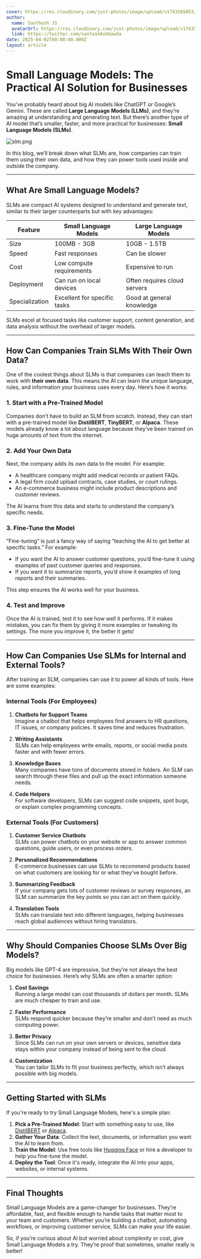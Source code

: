 ```yaml
---
cover: https://res.cloudinary.com/just-photos/image/upload/v1743585053/slm_ycoxof.png
author:
  name: Santhosh JS
  avatarUrl: https://res.cloudinary.com/just-photos/image/upload/v1743585053/slm_ycoxof.png
  link: https://twitter.com/santoshAshGowda
date: 2025-04-02T00:00:00.000Z
layout: article
---
```

# **Small Language Models: The Practical AI Solution for Businesses**

You’ve probably heard about big AI models like ChatGPT or Google’s Gemini. These are called **Large Language Models (LLMs)**, and they’re amazing at understanding and generating text. But there’s another type of AI model that’s smaller, faster, and more practical for businesses: **Small Language Models (SLMs)**.  

![slm.png](https://res.cloudinary.com/just-photos/image/upload/v1743585053/slm_ycoxof.png)

In this blog, we’ll break down what SLMs are, how companies can train them using their own data, and how they can power tools used inside and outside the company.

---

## **What Are Small Language Models?**

SLMs are compact AI systems designed to understand and generate text, similar to their larger counterparts but with key advantages:

| Feature | Small Language Models | Large Language Models |
|---------|----------------------|----------------------|
| Size | 100MB - 3GB | 10GB - 1.5TB |
| Speed | Fast responses | Can be slower |
| Cost | Low compute requirements | Expensive to run |
| Deployment | Can run on local devices | Often requires cloud servers |
| Specialization | Excellent for specific tasks | Good at general knowledge |

SLMs excel at focused tasks like customer support, content generation, and data analysis without the overhead of larger models.

---

## **How Can Companies Train SLMs With Their Own Data?**

One of the coolest things about SLMs is that companies can teach them to work with **their own data**. This means the AI can learn the unique language, rules, and information your business uses every day. Here’s how it works:

### 1. **Start with a Pre-Trained Model**
Companies don’t have to build an SLM from scratch. Instead, they can start with a pre-trained model like **DistilBERT**, **TinyBERT**, or **Alpaca**. These models already know a lot about language because they’ve been trained on huge amounts of text from the internet.

### 2. **Add Your Own Data**
Next, the company adds its own data to the model. For example:
- A healthcare company might add medical records or patient FAQs.
- A legal firm could upload contracts, case studies, or court rulings.
- An e-commerce business might include product descriptions and customer reviews.

The AI learns from this data and starts to understand the company’s specific needs.

### 3. **Fine-Tune the Model**
“Fine-tuning” is just a fancy way of saying “teaching the AI to get better at specific tasks.” For example:
- If you want the AI to answer customer questions, you’d fine-tune it using examples of past customer queries and responses.
- If you want it to summarize reports, you’d show it examples of long reports and their summaries.

This step ensures the AI works well for your business.

### 4. **Test and Improve**
Once the AI is trained, test it to see how well it performs. If it makes mistakes, you can fix them by giving it more examples or tweaking its settings. The more you improve it, the better it gets!

---

## **How Can Companies Use SLMs for Internal and External Tools?**

After training an SLM, companies can use it to power all kinds of tools. Here are some examples:

### **Internal Tools (For Employees)**
1. **Chatbots for Support Teams**  
   Imagine a chatbot that helps employees find answers to HR questions, IT issues, or company policies. It saves time and reduces frustration.

2. **Writing Assistants**  
   SLMs can help employees write emails, reports, or social media posts faster and with fewer errors.

3. **Knowledge Bases**  
   Many companies have tons of documents stored in folders. An SLM can search through these files and pull up the exact information someone needs.

4. **Code Helpers**  
   For software developers, SLMs can suggest code snippets, spot bugs, or explain complex programming concepts.

### **External Tools (For Customers)**
1. **Customer Service Chatbots**  
   SLMs can power chatbots on your website or app to answer common questions, guide users, or even process orders.

2. **Personalized Recommendations**  
   E-commerce businesses can use SLMs to recommend products based on what customers are looking for or what they’ve bought before.

3. **Summarizing Feedback**  
   If your company gets lots of customer reviews or survey responses, an SLM can summarize the key points so you can act on them quickly.

4. **Translation Tools**  
   SLMs can translate text into different languages, helping businesses reach global audiences without hiring translators.

---

## **Why Should Companies Choose SLMs Over Big Models?**

Big models like GPT-4 are impressive, but they’re not always the best choice for businesses. Here’s why SLMs are often a smarter option:

1. **Cost Savings**  
   Running a large model can cost thousands of dollars per month. SLMs are much cheaper to train and use.

2. **Faster Performance**  
   SLMs respond quicker because they’re smaller and don’t need as much computing power.

3. **Better Privacy**  
   Since SLMs can run on your own servers or devices, sensitive data stays within your company instead of being sent to the cloud.

4. **Customization**  
   You can tailor SLMs to fit your business perfectly, which isn’t always possible with big models.

---

## **Getting Started with SLMs**

If you're ready to try Small Language Models, here's a simple plan:
1. **Pick a Pre-Trained Model**: Start with something easy to use, like [DistilBERT](https://huggingface.co/docs/transformers/model_doc/distilbert) or [Alpaca](https://github.com/tatsu-lab/stanford_alpaca).
2. **Gather Your Data**: Collect the text, documents, or information you want the AI to learn from.
3. **Train the Model**: Use free tools like [Hugging Face](https://huggingface.co/) or hire a developer to help you fine-tune the model.
4. **Deploy the Tool**: Once it's ready, integrate the AI into your apps, websites, or internal systems.

---

## **Final Thoughts**

Small Language Models are a game-changer for businesses. They’re affordable, fast, and flexible enough to handle tasks that matter most to your team and customers. Whether you’re building a chatbot, automating workflows, or improving customer service, SLMs can make your life easier.

So, if you’re curious about AI but worried about complexity or cost, give Small Language Models a try. They’re proof that sometimes, smaller really is better!